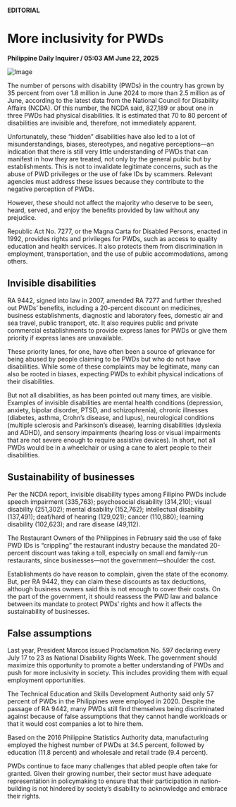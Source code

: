 **EDITORIAL**

# More inclusivity for PWDs

****Philippine Daily Inquirer / 05:03 AM June 22, 2025****

![Image](https://raw.githubusercontent.com/github-jl14/scrapy_api/refs/heads/main/images/editorial06222025.png)

The number of persons with disability (PWDs) in the country has grown by 35 percent from over 1.8 million in June 2024 to more than 2.5 million as of June, according to the latest data from the National Council for Disability Affairs (NCDA). Of this number, the NCDA said, 827,189 or about one in three PWDs had physical disabilities. It is estimated that 70 to 80 percent of disabilities are invisible and, therefore, not immediately apparent.

Unfortunately, these “hidden” disabilities have also led to a lot of misunderstandings, biases, stereotypes, and negative perceptions—an indication that there is still very little understanding of PWDs that can manifest in how they are treated, not only by the general public but by establishments. This is not to invalidate legitimate concerns, such as the abuse of PWD privileges or the use of fake IDs by scammers. Relevant agencies must address these issues because they contribute to the negative perception of PWDs.

However, these should not affect the majority who deserve to be seen, heard, served, and enjoy the benefits provided by law without any prejudice.

Republic Act No. 7277, or the Magna Carta for Disabled Persons, enacted in 1992, provides rights and privileges for PWDs, such as access to quality education and health services. It also protects them from discrimination in employment, transportation, and the use of public accommodations, among others.

## Invisible disabilities

RA 9442, signed into law in 2007, amended RA 7277 and further threshed out PWDs’ benefits, including a 20-percent discount on medicines, business establishments, diagnostic and laboratory fees, domestic air and sea travel, public transport, etc. It also requires public and private commercial establishments to provide express lanes for PWDs or give them priority if express lanes are unavailable.

These priority lanes, for one, have often been a source of grievance for being abused by people claiming to be PWDs but who do not have disabilities. While some of these complaints may be legitimate, many can also be rooted in biases, expecting PWDs to exhibit physical indications of their disabilities.

But not all disabilities, as has been pointed out many times, are visible. Examples of invisible disabilities are mental health conditions (depression, anxiety, bipolar disorder, PTSD, and schizophrenia), chronic illnesses (diabetes, asthma, Crohn’s disease, and lupus), neurological conditions (multiple sclerosis and Parkinson’s disease), learning disabilities (dyslexia and ADHD), and sensory impairments (hearing loss or visual impairments that are not severe enough to require assistive devices). In short, not all PWDs would be in a wheelchair or using a cane to alert people to their disabilities.

## Sustainability of businesses

Per the NCDA report, invisible disability types among Filipino PWDs include speech impairment (335,763); psychosocial disability (314,210); visual disability (251,302); mental disability (152,762); intellectual disability (137,491); deaf/hard of hearing (129,021); cancer (110,880); learning disability (102,623); and rare disease (49,112).

The Restaurant Owners of the Philippines in February said the use of fake PWD IDs is “crippling” the restaurant industry because the mandated 20-percent discount was taking a toll, especially on small and family-run restaurants, since businesses—not the government—shoulder the cost.

Establishments do have reason to complain, given the state of the economy. But, per RA 9442, they can claim these discounts as tax deductions, although business owners said this is not enough to cover their costs. On the part of the government, it should reassess the PWD law and balance between its mandate to protect PWDs’ rights and how it affects the sustainability of businesses.

## False assumptions

Last year, President Marcos issued Proclamation No. 597 declaring every July 17 to 23 as National Disability Rights Week. The government should maximize this opportunity to promote a better understanding of PWDs and push for more inclusivity in society. This includes providing them with equal employment opportunities.

The Technical Education and Skills Development Authority said only 57 percent of PWDs in the Philippines were employed in 2020. Despite the passage of RA 9442, many PWDs still find themselves being discriminated against because of false assumptions that they cannot handle workloads or that it would cost companies a lot to hire them.

Based on the 2016 Philippine Statistics Authority data, manufacturing employed the highest number of PWDs at 34.5 percent, followed by education (11.8 percent) and wholesale and retail trade (9.4 percent).

PWDs continue to face many challenges that abled people often take for granted. Given their growing number, their sector must have adequate representation in policymaking to ensure that their participation in nation-building is not hindered by society’s disability to acknowledge and embrace their rights.